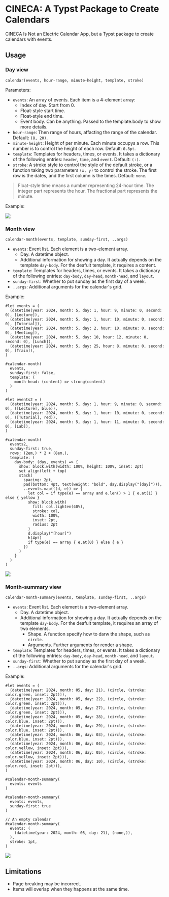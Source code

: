 # CINECA: A Typst Package to Create Calendars

CINECA Is Not an Electric Calendar App, but a Typst package to create calendars with events.

## Usage

### Day view

`calendar(events, hour-range, minute-height, template, stroke)`

Parameters:

- `events`: An array of events. Each item is a 4-element array:
  - Index of day. Start from 0.
  - Float-style start time.
  - Float-style end time.
  - Event body. Can be anything. Passed to the template.body to show more details.
- `hour-range`: Then range of hours, affacting the range of the calendar. Default: `(8, 20)`.
- `minute-height`: Height of per minute. Each minute occupys a row. This number is to control the height of each row. Default: `0.8pt`.
- `template`: Templates for headers, times, or events. It takes a dictionary of the following entries: `header`, `time`, and `event`. Default: `(:)`.
- `stroke`: A stroke style to control the style of the default stroke, or a function taking two parameters `(x, y)` to control the stroke. The first row is the dates, and the first column is the times. Default: `none`.

> Float-style time means a number representing 24-hour time. The integer part represents the hour. The fractional part represents the minute.

Example:

![](./test/day-view.png)

### Month view

`calendar-month(events, template, sunday-first, ..args)`

- `events`: Event list. Each element is a two-element array.
  - Day. A datetime object.
  - Additional information for showing a day. It actually depends on the template `day-body`. For the deafult template, it requires a content.
- `template`: Templates for headers, times, or events. It takes a dictionary of the following entries: `day-body`, `day-head`, `month-head`, and `layout`.
- `sunday-first`: Whether to put sunday as the first day of a week.
- `..args`: Additional arguments for the calendar's grid.

Example:

```typst
#let events = (
  (datetime(year: 2024, month: 5, day: 1, hour: 9, minute: 0, second: 0), [Lecture]),
  (datetime(year: 2024, month: 5, day: 1, hour: 10, minute: 0, second: 0), [Tutorial]),
  (datetime(year: 2024, month: 5, day: 2, hour: 10, minute: 0, second: 0), [Meeting]),
  (datetime(year: 2024, month: 5, day: 10, hour: 12, minute: 0, second: 0), [Lunch]),
  (datetime(year: 2024, month: 5, day: 25, hour: 8, minute: 0, second: 0), [Train]),
)

#calendar-month(
  events,
  sunday-first: false,
  template: (
    month-head: (content) => strong(content)
  )
)
```

```typst
#let events2 = (
  (datetime(year: 2024, month: 5, day: 1, hour: 9, minute: 0, second: 0), ([Lecture], blue)),
  (datetime(year: 2024, month: 5, day: 1, hour: 10, minute: 0, second: 0), ([Tutorial], red)),
  (datetime(year: 2024, month: 5, day: 1, hour: 11, minute: 0, second: 0), [Lab]),
)

#calendar-month(
  events2,
  sunday-first: true,
  rows: (2em,) * 2 + (8em,),
  template: (
    day-body: (day, events) => {
      show: block.with(width: 100%, height: 100%, inset: 2pt)
      set align(left + top)
      stack(
        spacing: 2pt,
        pad(bottom: 4pt, text(weight: "bold", day.display("[day]"))),
        ..events.map(((d, e)) => {
          let col = if type(e) == array and e.len() > 1 { e.at(1) } else { yellow }
          show: block.with(
            fill: col.lighten(40%),
            stroke: col,
            width: 100%,
            inset: 2pt,
            radius: 2pt
          )
          d.display("[hour]")
          h(4pt)
          if type(e) == array { e.at(0) } else { e }
        })
      )
    }
  )
)
```

![](./test/month-view.png)

### Month-summary view

`calendar-month-summary(events, template, sunday-first, ..args)`

- `events`: Event list. Each element is a two-element array.
  - Day. A datetime object.
  - Additional information for showing a day. It actually depends on the template `day-body`. For the deafult template, it requires an array of two elements.
    - Shape. A function specify how to darw the shape, such as `circle`.
    - Arguments. Further arguments for render a shape.
- `template`: Templates for headers, times, or events. It takes a dictionary of the following entries: `day-body`, `day-head`, `month-head`, and `layout`.
- `sunday-first`: Whether to put sunday as the first day of a week.
- `..args`: Additional arguments for the calendar's grid.

Example:

```typst
#let events = (
  (datetime(year: 2024, month: 05, day: 21), (circle, (stroke: color.green, inset: 2pt))),
  (datetime(year: 2024, month: 05, day: 22), (circle, (stroke: color.green, inset: 2pt))),
  (datetime(year: 2024, month: 05, day: 27), (circle, (stroke: color.green, inset: 2pt))),
  (datetime(year: 2024, month: 05, day: 28), (circle, (stroke: color.blue, inset: 2pt))),
  (datetime(year: 2024, month: 05, day: 29), (circle, (stroke: color.blue, inset: 2pt))),
  (datetime(year: 2024, month: 06, day: 03), (circle, (stroke: color.blue, inset: 2pt))),
  (datetime(year: 2024, month: 06, day: 04), (circle, (stroke: color.yellow, inset: 2pt))),
  (datetime(year: 2024, month: 06, day: 05), (circle, (stroke: color.yellow, inset: 2pt))),
  (datetime(year: 2024, month: 06, day: 10), (circle, (stroke: color.red, inset: 2pt))),
)

#calendar-month-summary(
  events: events
)

#calendar-month-summary(
  events: events,
  sunday-first: true
)

// An empty calendar
#calendar-month-summary(
  events: (
    (datetime(year: 2024, month: 05, day: 21), (none,)),
  ),
  stroke: 1pt,
)
```

![](./test/month-summary.png)

## Limitations

- Page breaking may be incorrect.
- Items will overlap when they happens at the same time.
